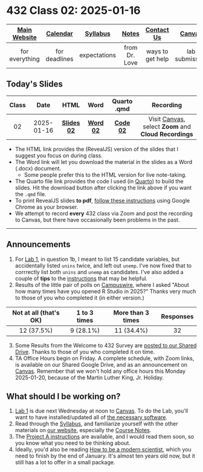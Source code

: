 # 432 Class 02: 2025-01-16

[Main Website](https://thomaselove.github.io/432-2025/) | [Calendar](https://thomaselove.github.io/432-2025/calendar.html) | [Syllabus](https://thomaselove.github.io/432-syllabus-2025/) | [Notes](https://thomaselove.github.io/432-notes/) | [Contact Us](https://thomaselove.github.io/432-2025/contact.html) | [Canvas](https://canvas.case.edu) | [Data and Code](https://github.com/THOMASELOVE/432-data) | [Sources](https://github.com/THOMASELOVE/432-classes-2024/tree/main/sources)
:-----------: | :--------------: | :----------: | :---------: | :-------------: | :-----------: | :------------: |:------:
for everything | for deadlines | expectations | from Dr. Love | ways to get help | lab submission | for downloads | to read

## Today's Slides

Class | Date | HTML | Word | Quarto .qmd | Recording
:---: | :--------: | :------: | :------: | :------: | :-------------:
02 | 2025-01-16 | **[Slides 02](https://thomaselove.github.io/432-slides-2025/slides02.html)** | **[Word 02](https://thomaselove.github.io/432-slides-2025/slides02w.docx)** | **[Code 02](https://github.com/THOMASELOVE/432-slides-2025/blob/main/slides02.qmd)** | Visit [Canvas](https://canvas.case.edu/), select **Zoom** and **Cloud Recordings**

- The HTML link provides the (RevealJS) version of the slides that I suggest you focus on during class.
- The Word link will let you download the material in the slides as a Word (.docx) document.
    - Some people prefer this to the HTML version for live note-taking.
- The Quarto file link provides the code I used (in [Quarto](https://quarto.org/)) to build the slides. Hit the download button after clicking the link above if you want the `.qmd` file.
- To print RevealJS slides **to pdf**, [follow these instructions](https://quarto.org/docs/presentations/revealjs/presenting.html#print-to-pdf) using Google Chrome as your browser.
- We attempt to record **every** 432 class via Zoom and post the recording to Canvas, but there have occasionally been problems in the past.

---

## Announcements

1. For [Lab 1](https://thomaselove.github.io/432-2025/lab1.html), in question 1b, I meant to list 15 candidate variables, but accidentally listed `unins` twice, and left out `unemp`. I've now fixed that to corrrectly list both `unins` and `unemp` as candidates. I've also added a couple of **tips** to the [instructions](https://thomaselove.github.io/432-2025/lab1.html) that may be helpful.
2. Results of the little pair of polls on [Campuswire](https://campuswire.com/), where I asked "About how many times have you opened R Studio in 2025?" Thanks very much to those of you who completed it (in either version.)
 
Not at all (that's OK) | 1 to 3 times | More than 3 times | Responses
:--------------------: | :--------------------: | :--------------------: | :--------:
12 (37.5%) | 9 (28.1%) | 11 (34.4%) | 32

3. Some Results from the Welcome to 432 Survey are [posted to our Shared Drive](https://docs.google.com/document/d/1mpLfZoKDNFJ79hdOyNnpiEs6OxDL-0DWFAf-gUjnJwo/edit?usp=drive_link). Thanks to those of you who completed it on time.
4. TA Office Hours begin on Friday. A complete schedule, with Zoom links, is available on our Shared Google Drive, and as an announcement on [Canvas](https://canvas.case.edu/). Remember that we won't hold any office hours this Monday 2025-01-20, because of the Martin Luther King, Jr. Holiday.

## What should I be working on?

1. [Lab 1](https://thomaselove.github.io/432-2025/lab1.html) is due next Wednesday at noon to [Canvas](https://canvas.case.edu/). To do the Lab, you'll want to have installed/updated all of [the necessary software](https://thomaselove.github.io/432-2025/software.html).
2. Read through the [Syllabus](https://thomaselove.github.io/432-2025/), and familiarize yourself with the other materials on [our website](https://thomaselove.github.io/432-2025/), especially the [Course Notes](https://thomaselove.github.io/432-notes/).
3. The [Project A instructions](https://thomaselove.github.io/432-2025/projA.html) are available, and I would read them soon, so you know what you need to be thinking about.
4. Ideally, you'd also be reading [How to be a modern scientist](https://leanpub.com/modernscientist), which you need to finish by the end of January. It's almost ten years old now, but it still has a lot to offer in a small package.


